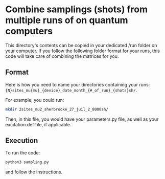 # Combine samplings (shots) from multiple runs of on quantum computers
This directory's contents can be copied in your dedicated /run folder on your computer. If you follow the following folder format for your runs, this code will take care of combining the matrices for you.

## Format
Here is how you need to name your directories containing your runs:`{N}sites_mu{mu}_{device}_date_month_{#_of_run}_{shots}sh/`.

For example, you could run:
```bash
mkdir 2sites_mu2_sherbrooke_27_juil_2_8000sh/
```

Then, in this file, you would have your parameters.py file, as well as your excitation.def file, if applicable. 

## Execution
To run the code:
```bash
python3 sampling.py
```

and follow the instructions.
